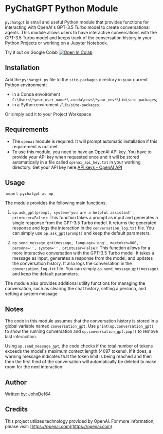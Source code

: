 # PyChatGPT Python Module

`pychatgpt` is small and useful Python module that provides functions for interacting with OpenAI's GPT-3.5 Turbo model to create conversational agents. This module allows users to have interactive conversations with the GPT-3.5 Turbo model and keeps track of the conversation history in your Python Projects or working on a Jupyter Notebook.

Try it out on Google Colab [![Open In Colab](https://colab.research.google.com/assets/colab-badge.svg)](https://colab.research.google.com/github/johndef64/pychatgpt/blob/main/pychatgpt_trial.ipynb)

## Installation
Add the `pychatgpt.py` file to the `site-packages` directory in your current Python environment:
- in a Conda envoiroment `C:\Users\*your_user_name*\.conda\envs\*your_env*\Lib\site-packages`;
- in a Python enviroment `/lib/site-packages`.

Or simply add it to your Project Workspace

## Requirements

- The `openai` module is required. It will prompt automatic installation if this requirement is not met.
- To use this module, you need to have an OpenAI API key. You have to provide your API key when requested once and it will be stored automatically in a file called `openai_api_key.txt` in your working directory. Get your API key here [API keys - OpenAI API](https://platform.openai.com/account/api-keys)

## Usage
`import pychatgpt as op`

The module provides the following main functions:

1. `op.ask_gpt(prompt, system='you are a helpful assistant', printuser=False)`: This function takes a prompt as input and generates a single response from the GPT-3.5 Turbo model. It returns the generated response and logs the interaction in the `conversation_log.txt` file.
You can simply use `op.ask_gpt(prompt)` and keep the default parameters.

2. `op.send_message_gpt(message, language='eng', maxtoken=800, persona='', system='', printuser=False)`: This function allows for a more interactive conversation with the GPT-3.5 Turbo model. It takes a message as input, generates a response from the model, and updates the conversation history. It also logs the conversation in the `conversation_log.txt` file.
You can simply `op.send_message_gpt(message)` and keep the default parameters.

The module also provides additional utility functions for managing the conversation, such as clearing the chat history, setting a persona, and setting a system message.

## Notes
The code in this module assumes that the conversation history is stored in a global variable named `conversation_gpt`. Use `print(op.conversation_gpt)` to show the running conversation and `op.conversation_gpt.pop()` to remove last interacition.

Using `op.send_message_gpt`, the code checks if the total number of tokens exceeds the model's maximum context length (4097 tokens). If it does, a warning message indicates that the token limit is being reached and then then the first third of the conversation will automatically be deleted to make room for the next interaction.

## Author
Written by: JohnDef64 

## Credits
This project utilizes technology provided by OpenAI. For more information, please visit: [https://openai.com](https://openai.com)
